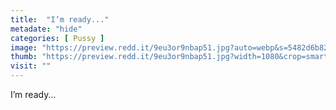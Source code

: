 ```yaml
---
title:  "I’m ready..."
metadate: "hide"
categories: [ Pussy ]
image: "https://preview.redd.it/9eu3or9nbap51.jpg?auto=webp&s=5482d6b8265eb7aa32ab0a0bd504ccf3371e184d"
thumb: "https://preview.redd.it/9eu3or9nbap51.jpg?width=1080&crop=smart&auto=webp&s=621a6c333e30fc10d8c43e4e6aca8b9ff8315a98"
visit: ""
---
```

I’m ready...
